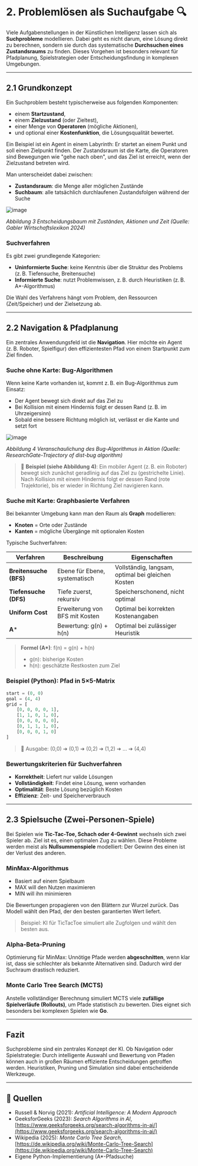 # 2. Problemlösen als Suchaufgabe 🔍

Viele Aufgabenstellungen in der Künstlichen Intelligenz lassen sich als **Suchprobleme** modellieren. Dabei geht es nicht darum, eine Lösung direkt zu berechnen, sondern sie durch das systematische **Durchsuchen eines Zustandsraums** zu finden. Dieses Vorgehen ist besonders relevant für Pfadplanung, Spielstrategien oder Entscheidungsfindung in komplexen Umgebungen.

---

## 2.1 Grundkonzept

Ein Suchproblem besteht typischerweise aus folgenden Komponenten:

* einem **Startzustand**,
* einem **Zielzustand** (oder Zieltest),
* einer Menge von **Operatoren** (mögliche Aktionen),
* und optional einer **Kostenfunktion**, die Lösungsqualität bewertet.

Ein Beispiel ist ein Agent in einem Labyrinth: Er startet an einem Punkt und soll einen Zielpunkt finden. Der Zustandsraum ist die Karte, die Operatoren sind Bewegungen wie "gehe nach oben", und das Ziel ist erreicht, wenn der Zielzustand betreten wird.

Man unterscheidet dabei zwischen:

* **Zustandsraum**: die Menge aller möglichen Zustände
* **Suchbaum**: alle tatsächlich durchlaufenen Zustandsfolgen während der Suche


![image](https://github.com/user-attachments/assets/82a56535-b514-4dad-9b2d-7ccf3ef95ba0)


*Abbildung 3 Entscheidungsbaum mit Zuständen, Aktionen und Zeit (Quelle: Gabler Wirtschaftslexikon 2024)*

### Suchverfahren

Es gibt zwei grundlegende Kategorien:

* **Uninformierte Suche**: keine Kenntnis über die Struktur des Problems (z. B. Tiefensuche, Breitensuche)
* **Informierte Suche**: nutzt Problemwissen, z. B. durch Heuristiken (z. B. A\*-Algorithmus)

Die Wahl des Verfahrens hängt vom Problem, den Ressourcen (Zeit/Speicher) und der Zielsetzung ab.

---

## 2.2 Navigation & Pfadplanung

Ein zentrales Anwendungsfeld ist die **Navigation**. Hier möchte ein Agent (z. B. Roboter, Spielfigur) den effizientesten Pfad von einem Startpunkt zum Ziel finden.

### Suche ohne Karte: Bug-Algorithmen

Wenn keine Karte vorhanden ist, kommt z. B. ein Bug-Algorithmus zum Einsatz:

* Der Agent bewegt sich direkt auf das Ziel zu
* Bei Kollision mit einem Hindernis folgt er dessen Rand (z. B. im Uhrzeigersinn)
* Sobald eine bessere Richtung möglich ist, verlässt er die Kante und setzt fort

![image](https://github.com/user-attachments/assets/bedd730d-c859-4ebd-9a93-559affa56401)

*Abbildung 4 Veranschaulichung des Bug-Algorithmus in Aktion (Quelle: ResearchGate-Trajectory of dist-bug algorithm)*

> 🔎 **Beispiel (siehe Abbildung 4)**: 
Ein mobiler Agent (z. B. ein Roboter) bewegt sich zunächst geradlinig auf das Ziel zu (gestrichelte Linie). Nach Kollision mit einem Hindernis folgt er dessen Rand (rote Trajektorie), bis er wieder in Richtung Ziel navigieren kann.


### Suche mit Karte: Graphbasierte Verfahren

Bei bekannter Umgebung kann man den Raum als **Graph** modellieren:

* **Knoten** = Orte oder Zustände
* **Kanten** = mögliche Übergänge mit optionalen Kosten

Typische Suchverfahren:

| Verfahren              | Beschreibung                   | Eigenschaften                                     |
| ---------------------- | ------------------------------ | ------------------------------------------------- |
| **Breitensuche (BFS)** | Ebene für Ebene, systematisch  | Vollständig, langsam, optimal bei gleichen Kosten |
| **Tiefensuche (DFS)**  | Tiefe zuerst, rekursiv         | Speicherschonend, nicht optimal                   |
| **Uniform Cost**       | Erweiterung von BFS mit Kosten | Optimal bei korrekten Kostenangaben               |
| **A**\*                | Bewertung: g(n) + h(n)         | Optimal bei zulässiger Heuristik                  |

> **Formel (A\*)**: f(n) = g(n) + h(n)
>
> * g(n): bisherige Kosten
> * h(n): geschätzte Restkosten zum Ziel

### Beispiel (Python): Pfad in 5×5-Matrix

```python
start = (0, 0)
goal = (4, 4)
grid = [
    [0, 0, 0, 0, 1],
    [1, 1, 0, 1, 0],
    [0, 0, 0, 0, 0],
    [0, 1, 1, 1, 0],
    [0, 0, 0, 1, 0]
]
```

> 🔹 Ausgabe: (0,0) ➔ (0,1) ➔ (0,2) ➔ (1,2) ➔ … ➔ (4,4)

### Bewertungskriterien für Suchverfahren

* **Korrektheit**: Liefert nur valide Lösungen
* **Vollständigkeit**: Findet eine Lösung, wenn vorhanden
* **Optimalität**: Beste Lösung bezüglich Kosten
* **Effizienz**: Zeit- und Speicherverbrauch

---

## 2.3 Spielsuche (Zwei-Personen-Spiele)

Bei Spielen wie **Tic-Tac-Toe, Schach oder 4-Gewinnt** wechseln sich zwei Spieler ab. Ziel ist es, einen optimalen Zug zu wählen. Diese Probleme werden meist als **Nullsummenspiele** modelliert: Der Gewinn des einen ist der Verlust des anderen.

### MinMax-Algorithmus

* Basiert auf einem Spielbaum
* MAX will den Nutzen maximieren
* MIN will ihn minimieren

Die Bewertungen propagieren von den Blättern zur Wurzel zurück. Das Modell wählt den Pfad, der den besten garantierten Wert liefert.

> Beispiel: KI für TicTacToe simuliert alle Zugfolgen und wählt den besten aus.

### Alpha-Beta-Pruning

Optimierung für MinMax: Unnötige Pfade werden **abgeschnitten**, wenn klar ist, dass sie schlechter als bekannte Alternativen sind. Dadurch wird der Suchraum drastisch reduziert.

### Monte Carlo Tree Search (MCTS)

Anstelle vollständiger Berechnung simuliert MCTS viele **zufällige Spielverläufe (Rollouts)**, um Pfade statistisch zu bewerten. Dies eignet sich besonders bei komplexen Spielen wie **Go**.

---

## Fazit

Suchprobleme sind ein zentrales Konzept der KI. Ob Navigation oder Spielstrategie: Durch intelligente Auswahl und Bewertung von Pfaden können auch in großen Räumen effiziente Entscheidungen getroffen werden. Heuristiken, Pruning und Simulation sind dabei entscheidende Werkzeuge.

---

## 🔎 Quellen

* Russell & Norvig (2021): *Artificial Intelligence: A Modern Approach*
* GeeksforGeeks (2023): *Search Algorithms in AI*, [https://www.geeksforgeeks.org/search-algorithms-in-ai/](https://www.geeksforgeeks.org/search-algorithms-in-ai/)
* Wikipedia (2025): *Monte Carlo Tree Search*, [https://de.wikipedia.org/wiki/Monte-Carlo-Tree-Search](https://de.wikipedia.org/wiki/Monte-Carlo-Tree-Search)
* Eigene Python-Implementierung (A\*-Pfadsuche)

